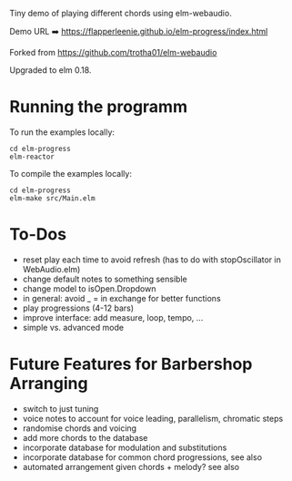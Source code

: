 Tiny demo of playing different chords using elm-webaudio.

Demo URL ➡️ https://flapperleenie.github.io/elm-progress/index.html

Forked from https://github.com/trotha01/elm-webaudio

Upgraded to elm 0.18.

# Running the programm

To run the examples locally:
```
cd elm-progress
elm-reactor
```

To compile the examples locally:
```
cd elm-progress
elm-make src/Main.elm
```

# To-Dos

* reset play each time to avoid refresh (has to do with stopOscillator in WebAudio.elm)
* change default notes to something sensible
* change model to isOpen.Dropdown
* in general: avoid _ = in exchange for better functions
* play progressions (4-12 bars)
* improve interface: add measure, loop, tempo, ...
* simple vs. advanced mode

# Future Features for Barbershop Arranging

* switch to just tuning
* voice notes to account for voice leading, parallelism, chromatic steps
* randomise chords and voicing
* add more chords to the database
* incorporate database for modulation and substitutions
* incorporate database for common chord progressions, see also
* automated arrangement given chords + melody? see also

